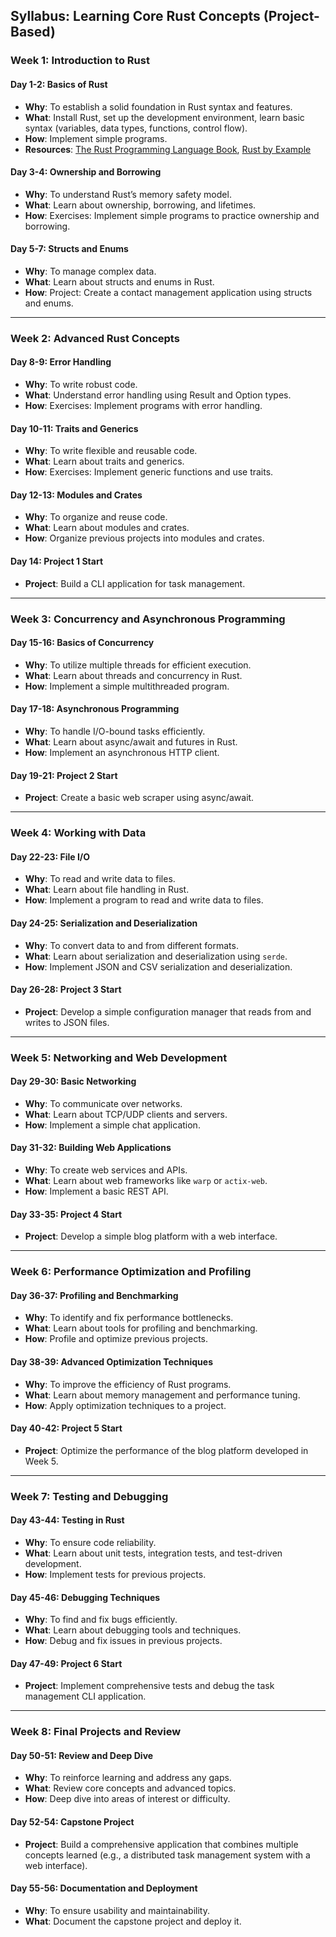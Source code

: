 ## Syllabus: Learning Core Rust Concepts (Project-Based)

### Week 1: Introduction to Rust

#### Day 1-2: Basics of Rust

- **Why**: To establish a solid foundation in Rust syntax and features.
- **What**: Install Rust, set up the development environment, learn basic syntax (variables, data types, functions, control flow).
- **How**: Implement simple programs.
- **Resources**: [The Rust Programming Language Book](https://doc.rust-lang.org/book/), [Rust by Example](https://doc.rust-lang.org/rust-by-example/)

#### Day 3-4: Ownership and Borrowing

- **Why**: To understand Rust’s memory safety model.
- **What**: Learn about ownership, borrowing, and lifetimes.
- **How**: Exercises: Implement simple programs to practice ownership and borrowing.

#### Day 5-7: Structs and Enums

- **Why**: To manage complex data.
- **What**: Learn about structs and enums in Rust.
- **How**: Project: Create a contact management application using structs and enums.

---

### Week 2: Advanced Rust Concepts

#### Day 8-9: Error Handling

- **Why**: To write robust code.
- **What**: Understand error handling using Result and Option types.
- **How**: Exercises: Implement programs with error handling.

#### Day 10-11: Traits and Generics

- **Why**: To write flexible and reusable code.
- **What**: Learn about traits and generics.
- **How**: Exercises: Implement generic functions and use traits.

#### Day 12-13: Modules and Crates

- **Why**: To organize and reuse code.
- **What**: Learn about modules and crates.
- **How**: Organize previous projects into modules and crates.

#### Day 14: Project 1 Start

- **Project**: Build a CLI application for task management.

---

### Week 3: Concurrency and Asynchronous Programming

#### Day 15-16: Basics of Concurrency

- **Why**: To utilize multiple threads for efficient execution.
- **What**: Learn about threads and concurrency in Rust.
- **How**: Implement a simple multithreaded program.

#### Day 17-18: Asynchronous Programming

- **Why**: To handle I/O-bound tasks efficiently.
- **What**: Learn about async/await and futures in Rust.
- **How**: Implement an asynchronous HTTP client.

#### Day 19-21: Project 2 Start

- **Project**: Create a basic web scraper using async/await.

---

### Week 4: Working with Data

#### Day 22-23: File I/O

- **Why**: To read and write data to files.
- **What**: Learn about file handling in Rust.
- **How**: Implement a program to read and write data to files.

#### Day 24-25: Serialization and Deserialization

- **Why**: To convert data to and from different formats.
- **What**: Learn about serialization and deserialization using `serde`.
- **How**: Implement JSON and CSV serialization and deserialization.

#### Day 26-28: Project 3 Start

- **Project**: Develop a simple configuration manager that reads from and writes to JSON files.

---

### Week 5: Networking and Web Development

#### Day 29-30: Basic Networking

- **Why**: To communicate over networks.
- **What**: Learn about TCP/UDP clients and servers.
- **How**: Implement a simple chat application.

#### Day 31-32: Building Web Applications

- **Why**: To create web services and APIs.
- **What**: Learn about web frameworks like `warp` or `actix-web`.
- **How**: Implement a basic REST API.

#### Day 33-35: Project 4 Start

- **Project**: Develop a simple blog platform with a web interface.

---

### Week 6: Performance Optimization and Profiling

#### Day 36-37: Profiling and Benchmarking

- **Why**: To identify and fix performance bottlenecks.
- **What**: Learn about tools for profiling and benchmarking.
- **How**: Profile and optimize previous projects.

#### Day 38-39: Advanced Optimization Techniques

- **Why**: To improve the efficiency of Rust programs.
- **What**: Learn about memory management and performance tuning.
- **How**: Apply optimization techniques to a project.

#### Day 40-42: Project 5 Start

- **Project**: Optimize the performance of the blog platform developed in Week 5.

---

### Week 7: Testing and Debugging

#### Day 43-44: Testing in Rust

- **Why**: To ensure code reliability.
- **What**: Learn about unit tests, integration tests, and test-driven development.
- **How**: Implement tests for previous projects.

#### Day 45-46: Debugging Techniques

- **Why**: To find and fix bugs efficiently.
- **What**: Learn about debugging tools and techniques.
- **How**: Debug and fix issues in previous projects.

#### Day 47-49: Project 6 Start

- **Project**: Implement comprehensive tests and debug the task management CLI application.

---

### Week 8: Final Projects and Review

#### Day 50-51: Review and Deep Dive

- **Why**: To reinforce learning and address any gaps.
- **What**: Review core concepts and advanced topics.
- **How**: Deep dive into areas of interest or difficulty.

#### Day 52-54: Capstone Project

- **Project**: Build a comprehensive application that combines multiple concepts learned (e.g., a distributed task management system with a web interface).

#### Day 55-56: Documentation and Deployment

- **Why**: To ensure usability and maintainability.
- **What**: Document the capstone project and deploy it.
